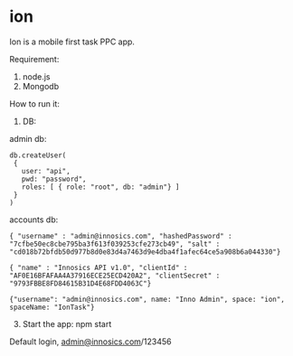 # ion
Ion is a mobile first task PPC app.

Requirement:

1. node.js
2. Mongodb

How to run it:

1. DB:

  admin db:
  
    db.createUser(
     {
       user: "api",
       pwd: "password",
       roles: [ { role: "root", db: "admin"} ]
     }
    )
  
  accounts db:
  
    { "username" : "admin@innosics.com", "hashedPassword" : "7cfbe50ec8cbe795ba3f613f039253cfe273cb49", "salt" : "cd018b72bfdb50d977b8d0e83d4a7463d9e4dba4f1afec64ce5a908b6a044330"}
    
    { "name" : "Innosics API v1.0", "clientId" : "AF0E16BFAFAA4A37916ECE25ECD420A2", "clientSecret" : "9793FBBE8FD84615B31D4E68FDD4063C"}
    
    {"username": "admin@innosics.com", name: "Inno Admin", space: "ion", spaceName: "IonTask"}  

3. Start the app:
    npm start

Default login, admin@innosics.com/123456


